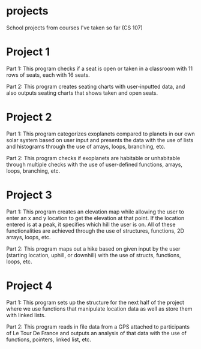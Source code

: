 # projects
School projects from courses I've taken so far (CS 107)

# Project 1
Part 1: This program checks if a seat is open or taken in a classroom with 11 rows of seats, each with 16 seats.

Part 2: This program creates seating charts with user-inputted data, and also outputs seating charts that shows taken and open seats.

# Project 2
Part 1: This program categorizes exoplanets compared to planets in our own solar system based on user input and presents the data with the use of lists and histograms through the use of arrays, loops, branching, etc.

Part 2: This program checks if exoplanets are habitable or unhabitable through multiple checks with the use of user-defined functions, arrays, loops, branching, etc.

# Project 3
Part 1: This program creates an elevation map while allowing the user to enter an x and y location to get the elevation at that point. If the location entered is at a peak, it specifies which hill the user is on. All of these functionalities are achieved through the use of structures, functions, 2D arrays, loops, etc.

Part 2: This program maps out a hike based on given input by the user (starting location, uphill, or downhill) with the use of structs, functions, loops, etc.


# Project 4
Part 1: This program sets up the structure for the next half of the project where we use functions that manipulate location data as well as store them with linked lists.

Part 2: This program reads in file data from a GPS attached to participants of Le Tour De France and outputs an analysis of that data with the use of functions, pointers, linked list, etc.
